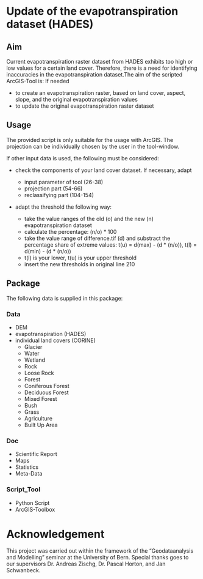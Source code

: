 # Update of the evapotranspiration dataset (HADES)

## Aim
Current evapotranspiration raster dataset from HADES exhibits too high or low values for a certain land cover. Therefore, there is a need for identifying inaccuracies in the evapotranspiration dataset.The aim of the scripted ArcGIS-Tool is:
If needed
 - to create an evapotranspiration raster, based on land cover, aspect, slope, and the original evapotranspiration values
 - to update the original evapotranspiration raster dataset


## Usage
The provided script is only suitable for the usage with ArcGIS. 
The projection can be individually chosen by the user in the tool-window.

If other input data is used, the following must be considered:
 - check the components of your land cover dataset. If necessary, adapt 
      - input parameter of tool (26-38)
      - projection part (54-66)
      - reclassifying part (104-154)
      
 - adapt the threshold the following way: 
      - take the value ranges of the old (o) and the new (n) evapotranspiration dataset
      - calculate the percentage: (n/o) * 100
      - take the value range of difference.tif (d) and substract the percentage share of extreme values: t(u) = d(max) - (d * (n/o)), t(l) = d(min) - (d * (n/o))
      - t(l) is your lower, t(u) is your upper threshold
      - insert the new thresholds in original line 210

## Package
The following data is supplied in this package:

### Data
- DEM
- evapotranspiration (HADES)
- individual land covers (CORINE)
    - Glacier
    - Water
    - Wetland
    - Rock
    - Loose Rock
    - Forest
    - Coniferous Forest
    - Deciduous Forest
    - Mixed Forest
    - Bush
    - Grass
    - Agriculture
    - Built Up Area

### Doc
- Scientific Report
- Maps
- Statistics
- Meta-Data

### Script_Tool
- Python Script
- ArcGIS-Toolbox




# Acknowledgement
This project was carried out within the framework of the “Geodataanalysis and Modelling” seminar at the University of Bern. Special thanks goes to our supervisors Dr. Andreas Zischg, Dr. Pascal Horton, and Jan Schwanbeck.
